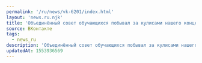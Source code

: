 ```yaml
---
permalink: '/ru/news/vk-6201/index.html'
layout: 'news.ru.njk'
title: 'Объединённый совет обучающихся побывал за кулисами нашего концерта и показывает, как это было.'
source: ВКонтакте
tags:
  - news_ru
description: 'Объединённый совет обучающихся побывал за кулисами нашего концерта и показывает, как это было.'
updatedAt: 1553936569
---
```

